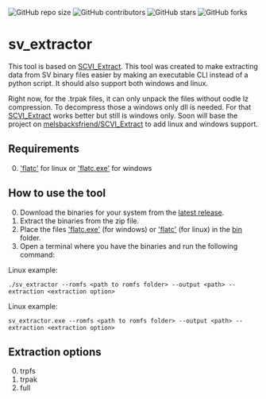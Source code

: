 ![GitHub repo size](https://img.shields.io/github/repo-size/CMIW/sv_extractor)
![GitHub contributors](https://img.shields.io/github/contributors/CMIW/sv_extractor)
![GitHub stars](https://img.shields.io/github/stars/CMIW/sv_extractor?style=social)
![GitHub forks](https://img.shields.io/github/forks/CMIW/sv_extractor?style=social)

# sv_extractor

This tool is based on [SCVI_Extract](https://github.com/psthrn42/SCVI_Extract). This tool was created to make extracting data from SV binary files easier by making an executable CLI instead of a python script. It should also support both windows and linux.

Right now, for the .trpak files, it can only unpack the files without oodle lz compression. To decompress those a windows only dll is needed. For that [SCVI_Extract](https://github.com/psthrn42/SCVI_Extract) works better but still is windows only. Soon will base the project on [melsbacksfriend/SCVI_Extract](https://github.com/melsbacksfriend/SCVI_Extract/tree/ec39739079d82284b39f57bc5b4849558567a9ed) to add linux and windows support.

## Requirements

0. ['flatc'](https://github.com/google/flatbuffers/releases) for linux or ['flatc.exe'](https://github.com/google/flatbuffers/releases) for windows
<!-- 1. 'oo2core_6_win64.dll' for windows or 'liblinoodle.so' -->

## How to use the tool

0. Download the binaries for your system from the [latest release](https://github.com/CMIW/sv_extractor/releases). 
1. Extract the binaries from the zip file.
2. Place the files ['flatc.exe'](https://github.com/google/flatbuffers/releases)<!--, 'oo2core_6_win64.dll' --> (for windows) or ['flatc'](https://github.com/google/flatbuffers/releases) (for linux) in the [bin](/bin) folder.
3. Open a terminal where you have the binaries and run the following command:

Linux example:
```
./sv_extractor --romfs <path to romfs folder> --output <path> --extraction <extraction option>
```

Linux example:
```
sv_extractor.exe --romfs <path to romfs folder> --output <path> --extraction <extraction option>
```

## Extraction options
0. trpfs
1. trpak
2. full